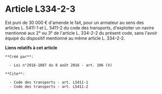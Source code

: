 # Article L334-2-3

Est puni de 30 000 € d'amende le fait, pour un armateur au sens des articles L. 5411-1 et L. 5411-2 du code des transports,
d'exploiter un navire mentionné aux 2° ou 3° de l'article L. 334-2-2 du présent code, sans l'avoir équipé du dispositif
mentionné au même article L. 334-2-2.

**Liens relatifs à cet article**

	**Créé par**:

	  - Loi n°2016-1087 du 8 août 2016 - art. 106 (V)

	**Cite**:

	  - Code des transports - art. L5411-1
	  - Code des transports - art. L5411-2
